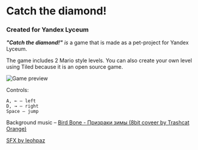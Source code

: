 # Catch the diamond!

### Created for Yandex Lyceum

***"Catch the diamond!"** is* a game that is made as a pet-project for Yandex Lyceum.

The game includes 2 Mario style levels. You can also create your own level using Tiled because it is an open source game.

![Game preview](https://i.imgur.com/B5AcgnC.png)

Controls:

    A, ← – left
    D, → – right
    Space – jump

Background music – [Bird Bone - Призраки зимы (8bit coveer by Trashcat Orange)](https://youtu.be/HqRR5QECV4M?si=-NLpl35icGM--tdz)

[SFX by leohpaz](https://leohpaz.itch.io/minifantasy-dungeon-sfx-pack)
